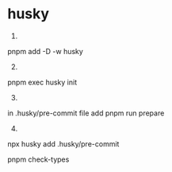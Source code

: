 # husky

1)   
pnpm add -D -w husky

2) 
pnpm exec husky init 

3) 
in .husky/pre-commit file add
pnpm run prepare

4) 
npx husky add .husky/pre-commit 

pnpm check-types
